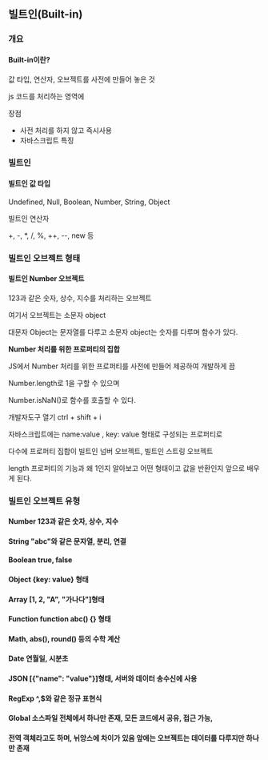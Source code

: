## 빌트인(Built-in)



### 개요

#### Built-in이란?

값 타입, 연산자, 오브젝트를 사전에 만들어 놓은 것

js 코드를 처리하는 영역에

장점

- 사전 처리를 하지 않고 즉시사용
- 자바스크립트 특징



### 빌트인

#### 빌트인 값 타입

Undefined, Null, Boolean, Number, String, Object

빌트인 연산자

+, -, *, /, %, ++, --, new 등



### 빌트인 오브젝트 형태

#### 빌트인 Number 오브젝트

123과 같은 숫자, 상수, 지수를 처리하는 오브젝트

여기서 오브젝트는 소문자 object

대문자 Object는 문자열를 다루고 소문자 object는 숫자를 다루며 함수가 있다.

**Number 처리를 위한 프로퍼티의 집합**

JS에서 Number 처리를 위한 프로퍼티를 사전에 만들어 제공하여 개발하게 끔

Number.length로 1을 구할 수 있으며

Number.isNaN()로 함수를 호출할 수 있다.



개발자도구 열기 ctrl + shift + i

자바스크립트에는 name:value , key: value 형태로 구성되는 프로퍼티로

다수에 프로퍼티 집합이 빌트인 넘버 오브젝트, 빌트인 스트링 오브젝트



length 프로퍼티의 기능과 왜 1인지 알아보고 어떤 형태이고 값을 반환인지 앞으로 배우게 된다.



### 빌트인 오브젝트 유형

#### Number 123과 같은 숫자, 상수, 지수

#### String "abc"와 같은 문자열, 분리, 연결

#### Boolean  true, false

#### Object {key: value} 형태

#### Array [1, 2, "A", "가나다"]형태

#### Function function abc() {} 형태

#### Math, abs(), round() 등의 수학 계산

#### Date 연월일, 시분초

#### JSON [{"name": "value"}]형태, 서버와 데이터 송수신에 사용

#### RegExp ^,$와 같은 정규 표현식

#### Global 소스파일 전체에서 하나만 존재, 모든 코드에서 공유, 접근 가능,

#### 전역 객체라고도 하며, 뉘앙스에 차이가 있음 앞에는 오브젝트는 데이터를 다루지만 하나만 존재